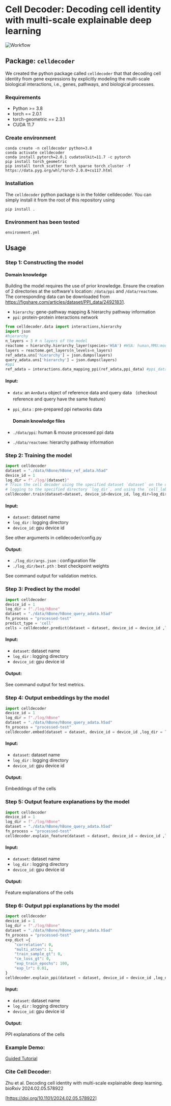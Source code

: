 # Cell Decoder: Decoding cell identity with multi-scale explainable deep learning

![Workflow](./resource/framework.png)

## Package: `celldecoder`

We created the python package called `celldecoder` that that decoding cell identity from gene expressions by explicitly modeling the multi-scale biological interactions, i.e., genes, pathways, and biological processes.

### Requirements

+ Python >= 3.8
+ torch == 2.0.1
+ torch-geometric == 2.3.1
+ CUDA 11.7

### Create environment

```
conda create -n celldecoder python=3.8
conda activate celldecoder
conda install pytorch=2.0.1 cudatoolkit=11.7 -c pytorch
pip install torch_geometric
pip install torch_scatter torch_sparse torch_cluster -f https://data.pyg.org/whl/torch-2.0.0+cu117.html
```

### Installation

The `celldecoder` python package is in the folder celldecoder. You can simply install it from the root of this repository using

```
pip install .
```

### Environment has been tested

`environment.yml`

## Usage

### Step 1: Constructing the model

#### Domain knowledge
Building the model requires the use of prior knowledge. Ensure the creation of 2 directories at the software's location: `/data/ppi` and `/data/reactome`. The corresponding data can be downloaded from https://figshare.com/articles/dataset/PPI_data/24921831.


+ `hierarchy`: gene-pathway mapping & hierarchy pathway information
+ `ppi`: protein-protein interactions network

```py
from celldecoder.data import interactions,hierarchy
import json
#hierarchy
n_layers = 3 # n layers of the model
reactome = hierarchy.hierarchy_layer(species='HSA') #HSA: human,MMU:mouse  
layers = reactome.get_layers(n_levels=n_layers)
ref_adata.uns['hierarchy'] = json.dumps(layers) 
query_adata.uns['hierarchy'] = json.dumps(layers)
#ppi
ref_adata = interactions.data_mapping_ppi(ref_adata,ppi_data) #ppi_data: ppi network
```

#### Input:

+ `data`: an `AnnData` object of reference data and query data （checkout reference and query have the same feature）
+ `ppi_data` : pre-prepared ppi networks data
  
  #### Domain knowledge files
+ `./data/ppi`: human & mouse processed ppi data
+ `./data/reactome`: hierarchy pathway information

### Step 2: Training the model

```py
import celldecoder
dataset = "./data/hBone/hBone_ref_adata.h5ad"
device_id = 1
log_dir = f"./log/{dataset}"
# Train the cell decoder using the specified dataset `dataset` on the device `device_id`,
# logging to the specified directory `log_dir`, and using the `cell_label` parameter to specify the cell type label.
celldecoder.train(dataset=dataset, device_id=device_id, log_dir=log_dir, cell_label="cell_type")
```

#### Input:

+ `dataset`: dataset name 
+ `log_dir` : logging directory
+ `device_id`: gpu device id

See other arguments in celldecoder/config.py

#### Output:

+ `./log_dir/args.json` : configuration file
+ `./log_dir/best.pth` : best checkpoint weights

See command output for validation metrics.

### Step 3: Prediect by the model

```py
import celldecoder
device_id = 1
log_dir = f"./log/hBone"
dataset = "./data/hBone/hBone_query_adata.h5ad"
fn_process = "processed-test"
predict_type = 'cell'
cells = celldecoder.predict(dataset = dataset, device_id = device_id ,log_dir = log_dir, fn_process = fn_process, predict_type = predict_type)
```

#### Input:

+ `dataset`: dataset name 
+ `log_dir` : logging directory
+ `device_id`: gpu device id

#### Output:

See command output for test metrics.

### Step 4: Output embeddings by the model

```py
import celldecoder
device_id = 1
log_dir = f"./log/hBone"
dataset = "./data/hBone/hBone_query_adata.h5ad"
fn_process = "processed-test"
celldecoder.embed(dataset = dataset, device_id = device_id ,log_dir = log_dir, out_embed = "output", fn_process = fn_process)
```

#### Input:

+ `dataset`: dataset name 
+ `log_dir` : logging directory
+ `device_id`: gpu device id

#### Output:

Embeddings of the cells

### Step 5: Output feature explanations by the model

```py
import celldecoder
device_id = 1
log_dir = f"./log/hBone"
dataset = "./data/hBone/hBone_query_adata.h5ad"
fn_process = "processed-test"
celldecoder.explain_feature(dataset = dataset, device_id = device_id ,log_dir = log_dir, explain_method = "grad", fn_process = fn_process)
```

#### Input:

+ `dataset`: dataset name 
+ `log_dir` : logging directory
+ `device_id`: gpu device id

#### Output:

Feature explanations of the cells

### Step 6: Output ppi explanations by the model

```py
import celldecoder
device_id = 1
log_dir = f"./log/hBone"
dataset = "./data/hBone/hBone_query_adata.h5ad"
fn_process = "processed-test"
exp_dict ={
    "correlation": 0,
    "multi_atten": 1,
    "train_sample_gt": 0,
    "ce_loss_gt": 0,
    "exp_train_epochs": 100,
    "exp_lr": 0.01,
}
celldecoder.explain_ppi(dataset = dataset, device_id = device_id ,log_dir = log_dir, fn_process = fn_process, **exp_dict)
```

#### Input:

+ `dataset`: dataset name 
+ `log_dir` : logging directory
+ `device_id`: gpu device id

#### Output:

PPI explanations of the cells

### Example Demo:

[Guided Tutorial](test/tutorial.ipynb)

### Cite Cell  Decoder:

Zhu et al. Decoding cell identity with multi-scale explainable deep learning. bioRxiv 2024.02.05.578922

[https://doi.org/10.1101/2024.02.05.578922]

